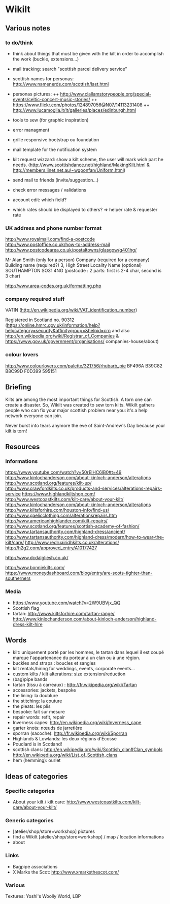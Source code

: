 # Wikilt

## Various notes

### to do/think

+ think about things that must be given with the kilt in order to accomplish the work (buckle, extensions…)
+ mail tracking: search "scottish parcel delivery service"

+ scottish names for personas: http://www.namenerds.com/scottish/last.html
+ personas pictures:
++ http://www.clallamstorypeople.org/special-events/celtic-concert-music-stories/
++ https://www.flickr.com/photos/124897056@N07/14113231408
++ http://www.lucamoglia.it/it/galleries/places/edinburgh.html
+ tools to sew (for graphic inspiration)
+ error managment
+ grille responsive bootstrap ou foundation
+ mail template for the notification system
+ kilt request wizzard: show a kilt scheme, the user will mark wich part he needs. (http://www.scottishdance.net/highland/MakingKilt.html & http://members.iinet.net.au/~wgoonfan/Uniform.html)
+ send mail to friends (invite/suggestion…)
+ check error messages / validations
+ account edit: which field?
+ which rates should be displayed to others? => helper rate & requester rate

### UK address and phone number format

http://www.royalmail.com/find-a-postcode
http://www.postoffice.co.uk/how-to-address-mail
http://www.postcodearea.co.uk/postaltowns/glasgow/g401hg/

Mr Alan Smith (only for a person)
Company (required for a company)
Building name (required?)
3, High Street
Locality Name (optional)
SOUTHAMPTON
SO31 4NG (postcode : 2 parts: first is 2-4 char, second is 3 char)

http://www.area-codes.org.uk/formatting.php

### company required stuff

VATIN (http://en.wikipedia.org/wiki/VAT_identification_number)

Registered in Scotland no. 90312 (https://online.hmrc.gov.uk/information/help?helpcategory=security&affinitygroup=&helpid=crn and also http://en.wikipedia.org/wiki/Registrar_of_Companies & https://www.gov.uk/government/organisations/
companies-house/about)

### colour lovers

http://www.colourlovers.com/palette/321756/rhubarb_pie
BF496A	B39C82	B8C99D	F0D399	595151

## Briefing

Kilts are among the most important things for Scottish. A torn one can create a disaster. So, Wikilt was created to sew torn kilts. Wikilt gathers people who can fix your major scottish problem near you: it's a help network everyone can join.

Never burst into tears anymore the eve of Saint-Andrew's Day because your kilt is torn!

## Resources

### Informations

https://www.youtube.com/watch?v=50rEIHC6lB0#t=49
http://www.kinlochanderson.com/about-kinloch-anderson/alterations
http://www.scotland.org/features/kilt-up/
http://www.crawfordkilts.co.uk/products-and-services/alterations-repairs-service
https://www.highlandkiltshop.com/
http://www.westcoastkilts.com/kilt-care/about-your-kilt/
http://www.kinlochanderson.com/about-kinloch-anderson/alterations
http://www.kiltsforhire.com/houston-info/find-us/
http://www.gaelicclothing.com/alterationsrepairs.htm
http://www.americanhighlander.com/kilt-repairs/
http://www.scotland.org/features/scottish-academy-of-fashion/
http://www.tartansauthority.com/highland-dress/ancient/
http://www.tartansauthority.com/highland-dress/modern/how-to-wear-the-kilt/care/
http://www.redruairidhkilts.co.uk/alterations/
http://h2g2.com/approved_entry/A10177427

http://www.dcdalgliesh.co.uk/

http://www.bonniekilts.com/
https://www.moneydashboard.com/blog/entry/are-scots-tighter-than-southerners

### Media

+ https://www.youtube.com/watch?v=2W9UBVjx_QQ
+ Scottish flag
+ tartan: http://www.kiltsforhire.com/tartan-range/ http://www.kinlochanderson.com/about-kinloch-anderson/highland-dress-kilt-hire

## Words

+ kilt: uniquement porté par les hommes, le tartan dans lequel il est coupé marque l'appartenance du porteur à un clan ou à une région.
+ buckles and straps : boucles et sangles
+ kilt rentals/hiring for weddings, events, corporate events…
+ custom kilts / kilt alterations: size extension/reduction
+ (bag)pipe bands
+ tartan (tissu à carreaux) : http://fr.wikipedia.org/wiki/Tartan
+ accessories: jackets, bespoke
+ the lining: la doublure
+ the stitching: la couture
+ the pleats: les plis
+ bespoke: fait sur mesure
+ repair words: refit, repair
+ Inverness capes: http://en.wikipedia.org/wiki/Inverness_cape
+ garter knots: nœuds de jarretière
+ sporran (sacoche): http://fr.wikipedia.org/wiki/Sporran
+ Highlands & Lowlands: les deux régions d'Écosse
+ Poudlard is in Scotland!
+ scottish clans: http://en.wikipedia.org/wiki/Scottish_clan#Clan_symbols http://en.wikipedia.org/wiki/List_of_Scottish_clans
+ hem (hemming): ourlet

## Ideas of categories

### Specific categories

+ About your kilt / kilt care: http://www.westcoastkilts.com/kilt-care/about-your-kilt/

### Generic categories

+ [atelier/shop/store=workshop] pictures
+ find a Wikilt [atelier/shop/store=workshop] / map / location informations
+ about

### Links

+ Bagpipe associations
+ X Marks the Scot: http://www.xmarksthescot.com/

### Various

Textures: Yoshi's Woolly World, LBP